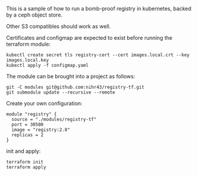 This is a sample of how to run a bomb-proof registry in kubernetes, backed by a ceph object store.

Other S3 compatibles should work as well.

Certificates and configmap are expected to exist before running the terraform module:

```
kubectl create secret tls registry-cert --cert images.local.crt --key images.local.key
kubectl apply -f configmap.yaml
```

The module can be brought into a project as follows:

```
git -C modules git@github.com:nihr43/registry-tf.git
git submodule update --recursive --remote
```

Create your own configuration:

```
module "registry" {
  source = "./modules/registry-tf"
  port = 30500
  image = "registry:2.8"
  replicas = 2
}
```

init and apply:

```
terraform init
terraform apply
```
